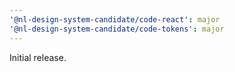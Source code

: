 ```yaml
---
'@nl-design-system-candidate/code-react': major
'@nl-design-system-candidate/code-tokens': major
---
```


Initial release.
